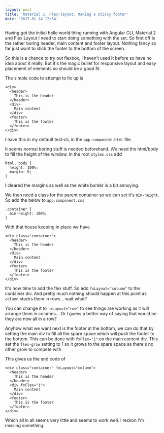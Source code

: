 ```yaml
---
layout: post
title: 'Material 2, Flex-layout. Making a sticky footer'
date: '2017-01-14 12:54'
---
```


Having got the initial hello world thing running with Angular CLI, Material 2 and Flex Layout I need to start doing something with the set.  So first off is the rather boring header, main content and footer layout.  Nothing fancy so far just want to stick the footer to the bottom of the screen.

So this is a chance to try out flexbox, I haven't used it before so have no idea about it really. But it's the magic bullet for responsive layout and easy placement of elements so should be a good fit.

The simple code to attempt to fix up is

```
<div>
  <header>
    This is the header
  </header>
  <div>
    Main content
  </div>
  <footer>
    This is the footer
  </footer>
</div>
```

I have this in my default test-cli, in the `app.component.html` file.

It seems normal boring stuff is needed beforehand. We need the html/body to fill the height of the window.
In the root `styles.css` add

```
html, body {
  height: 100%;
  margin: 0;
}
```

I cleared the margins as well as the white border is a bit annoying.

We then need a class for the parent container so we can set it's `min-height`. So add the below to `app.component.css`

```
.container {
  min-height: 100%;
}
```

With that house keeping in place we have

```
<div class="container">
  <header>
    This is the header
  </header>
  <div>
    Main content
  </div>
  <footer>
    This is the footer
  </footer>
</div>
```

It's now time to add the flex stuff. So add `fxLayout="column"` to the container div.
And pretty much nothing should happen at this point as `column` stacks them in rows... wait what?

You can change it to `fxLayout="row"` to see things are working as it will arrange them in columns... Or I guess a better way of saying that would be they are now all in a row?

Anyhow what we want next is the footer at the bottom, we can do that by setting the main div to fill all the spare space which will push the footer to the bottom. This can be done with `fxFlex="1"` on the main content div.  This set the `flex-grow` setting to 1 so it grows to the spare space as there's no other grow to compete with.

This gives us the end code of

```
<div class="container" fxLayout="column">
  <header>
    This is the header
  </header>
  <div fxFlex="1">
    Main content
  </div>
  <footer>
    This is the footer
  </footer>
</div>
```

Which all in all seems very little and seems to work well. I reckon I'm missing something.
